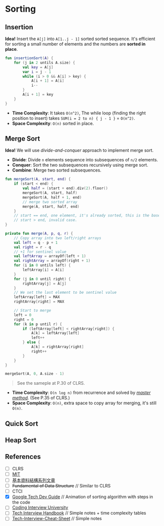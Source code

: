 # Sorting
## Insertion 
**Idea!** Insert the `A[j]` into `A[1..j - 1]` sorted sorted sequence. It's efficient for sorting a small number of elements and the numbers are **sorted in place**.

```kotlin
fun insertionSort(A) {
    for (j in 2 untils A.size) {
        val key = A[j]
        var i = j - 1
        while (i > 0 && A[i] > key) {
            A[i + 1] = A[i]
            i--
        }
        A[i + 1] = key
    }
}
```

* **Time Complexity**: It takes `O(n^2)`, The while loop (finding the right position to insert) takes `SUM(i = 2 to n) { j - 1 }` = `O(n^2)`.
* **Space Complexity**: `O(n)` sorted in place.

## Merge Sort
**Idea!** We will use *divide-and-conquer* approach to implement merge sort.

* **Divide**: Divide `n` elements sequence into subsequences of `n/2` elements.
* **Conquer**: Sort the two subsequences recursively using merge sort.
* **Combine**: Merge two sorted subsequences.

```kotlin
fun mergeSort(A, start, end) {
    if (start < end) {
        val half = (start + end).div(2).floor()
        mergeSort(A, start, half)
        mergeSort(A, half + 1, end)
        // merge two sorted array
        merge(A, start, half, end)
    }
    // start == end, one element, it's already sorted, this is the base case.
    // start > end, invalid case.
}

private fun merge(A, p, q, r) {
    // Copy array into two left/right arrays
    val left = q - p + 1
    val right = r - q
    // +1 for sentinel value
    val leftArray = arrayOf(left + 1)
    val rightArray = arrayOf(right + 1)
    for (i in 0 untils left) {
        leftArray[i] = A[i]
    }
    for (j in 0 until right) {
        rightArray[j] = A[j]
    }
    // We set the last element to be sentinel value
    leftArray[left] = MAX
    rightArray[right] = MAX

    // Start to merge
    left = 0
    right = 0
    for (k in p until r) {
        if (leftArray[left] < rightArray[right]) {
            A[k] = leftArray[left]
            left++
        } else {
            A[k] = rightArray[right]
            right++
        }
    }
}

mergeSort(A, 0, A.size - 1)
```

> See the sameple at P.30 of CLRS.

* **Time Complexity**: `O(n log n)` from recurrence and solved by *[master method](../topics/recursion.md)*. (See P.35 of CLRS.)
* **Space Complexity**: `O(n)`, extra space to copy array for merging, it's still `O(n)`.

## Quick Sort

## Heap Sort

## References
- [ ] CLRS
- [ ] [MIT](https://ocw.mit.edu/courses/6-046j-introduction-to-algorithms-sma-5503-fall-2005/video_galleries/video-lectures)
- [ ] [基本資料結構系列文章](http://alrightchiu.github.io/SecondRound/mu-lu-yan-suan-fa-yu-zi-liao-jie-gou.html)
- [ ] ~~Fundamental of Data Structure~~ // Similar to CLRS
- [ ] CTCI
- [X] [Google Tech Dev Guide](https://techdevguide.withgoogle.com/paths/data-structures-and-algorithms/#sequence-8) // Animation of sorting algorithm with steps in the code
- [ ] [Coding Interview University](https://github.com/jwasham/coding-interview-university#sorting)
- [ ] [Tech Interview Handbook](https://www.techinterviewhandbook.org/algorithms/sorting-searching/) // Simple notes + time complexity tables
- [ ] [Tech-Interview-Cheat-Sheet](https://github.com/TSiege/Tech-Interview-Cheat-Sheet#sorting-algorithms) // Simple notes
